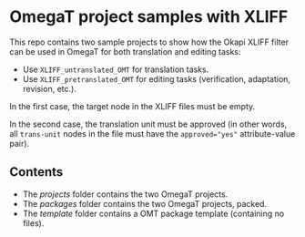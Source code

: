 # OmegaT project samples with XLIFF

This repo contains two sample projects to show how the Okapi XLIFF filter can be used in OmegaT for both translation and editing tasks:

-   Use `XLIFF_untranslated_OMT` for translation tasks.
-   Use `XLIFF_pretranslated_OMT` for editing tasks (verification, adaptation, revision, etc.).

In the first case, the target node in the XLIFF files must be empty.

In the second case, the translation unit must be approved (in other words, all `trans-unit` nodes in the file must have the `approved="yes"` attribute-value pair).

## Contents

-   The _projects_ folder contains the two OmegaT projects.
-   The _packages_ folder contains the two OmegaT projects, packed.
-   The _template_ folder contains a OMT package template (containing no files).

